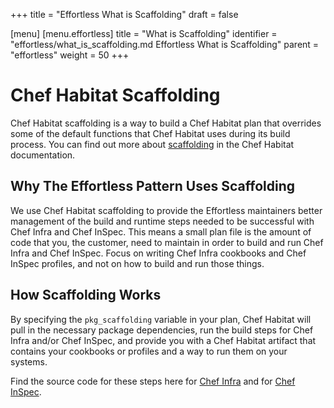 +++
title = "Effortless What is Scaffolding"
draft = false

[menu]
  [menu.effortless]
    title = "What is Scaffolding"
    identifier = "effortless/what_is_scaffolding.md Effortless What is Scaffolding"
    parent = "effortless"
    weight = 50
+++

# Chef Habitat Scaffolding

Chef Habitat scaffolding is a way to build a Chef Habitat plan that overrides some of the default functions that Chef Habitat uses during its build process. You can find out more about [scaffolding](https://www.habitat.sh/docs/glossary/#sts=Scaffolding) in the Chef Habitat documentation.

## Why The Effortless Pattern Uses Scaffolding

We use Chef Habitat scaffolding to provide the Effortless maintainers better management of the build and runtime steps needed to be successful with Chef Infra and Chef InSpec. This means a small plan file is the amount of code that you, the customer, need to maintain in order to build and run Chef Infra and Chef InSpec. Focus on writing Chef Infra cookbooks and Chef InSpec profiles, and not on how to build and run those things.

## How Scaffolding Works

By specifying the `pkg_scaffolding` variable in your plan, Chef Habitat will pull in the necessary package dependencies, run the build steps for Chef Infra and/or Chef InSpec, and provide you with a Chef Habitat artifact that contains your cookbooks or profiles and a way to run them on your systems.

Find the source code for these steps here for [Chef Infra](https://github.com/chef/effortless/tree/master/scaffolding-chef-infra/lib) and for [Chef InSpec](https://github.com/chef/effortless/tree/master/scaffolding-chef-inspec/lib).
